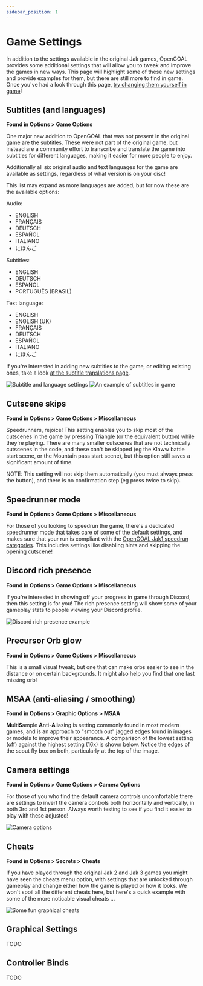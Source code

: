 ```yaml
---
sidebar_position: 1
---
```


# Game Settings

In addition to the settings available in the original Jak games, OpenGOAL provides some additional settings that will allow you to tweak and improve the games in new ways. This page will highlight some of these new settings and provide examples for them, but there are still more to find in game. Once you've had a look through this page, [try changing them yourself in game](/docs/usage/installation)!

## Subtitles (and languages)

**Found in Options > Game Options**

One major new addition to OpenGOAL that was not present in the original game are the subtitles. These were not part of the original game, but instead are a community effort to transcribe and translate the game into subtitles for different languages, making it easier for more people to enjoy.

Additionally all six original audio and text languages for the game are available as settings, regardless of what version is on your disc!

This list may expand as more languages are added, but for now these are the available options:

Audio:

- ENGLISH
- FRANÇAIS
- DEUTSCH
- ESPAÑOL
- ITALIANO
- にほんご

Subtitles:

- ENGLISH
- DEUTSCH
- ESPAÑOL
- PORTUGUÊS (BRASIL)

Text language:

- ENGLISH
- ENGLISH (UK)
- FRANÇAIS
- DEUTSCH
- ESPAÑOL
- ITALIANO
- にほんご

If you're interested in adding new subtitles to the game, or editing existing ones, take a look [at the subtitle translations page](/docs/contributing/subtitle-translations).

![Subtitle and language settings](./img/settings_subtitles.png)
![An example of subtitles in game](./img/subtitles_example.png)

## Cutscene skips

**Found in Options > Game Options > Miscellaneous**

Speedrunners, rejoice! This setting enables you to skip most of the cutscenes in the game by pressing Triangle (or the equivalent button) while they're playing. There are many smaller cutscenes that are not technically cutscenes in the code, and these can't be skipped (eg the Klaww battle start scene, or the Mountain pass start scene), but this option still saves a significant amount of time.

NOTE: This setting will not skip them automatically (you must always press the button), and there is no confirmation step (eg press twice to skip).

## Speedrunner mode

**Found in Options > Game Options > Miscellaneous**

For those of you looking to speedrun the game, there's a dedicated speedrunner mode that takes care of some of the default settings, and makes sure that your run is compliant with the [OpenGOAL Jak1 speedrun categories](https://www.speedrun.com/jak1og). This includes settings like disabling hints and skipping the opening cutscene!

## Discord rich presence

**Found in Options > Game Options > Miscellaneous**

If you're interested in showing off your progress in game through Discord, then this setting is for you! The rich presence setting will show some of your gameplay stats to people viewing your Discord profile.

![Discord rich presence example](./img/discord_rich_presence_example.png)

## Precursor Orb glow

**Found in Options > Game Options > Miscellaneous**

This is a small visual tweak, but one that can make orbs easier to see in the distance or on certain backgrounds. It might also help you find that one last missing orb!

<div className="row markdownMarginBottom">
    <div className="col">
        <div className="simple-flex-box">
            <CaptionedImage caption="Orb glow off, the original" src={require("./img/orb_glow_off.png").default} />
            <CaptionedImage caption="Orb glow on, new option" src={require("./img/orb_glow_on.png").default} />
        </div>
    </div>
</div>

## MSAA (anti-aliasing / smoothing)

**Found in Options > Graphic Options > MSAA**

**M**ulti**S**ample **A**nti-**A**liasing is setting commonly found in most modern games, and is an approach to "smooth out" jagged edges found in images or models to improve their appearance. A comparison of the lowest setting (off) against the highest setting (16x) is shown below. Notice the edges of the scout fly box on both, particularly at the top of the image.

<div className="row markdownMarginBottom">
    <div className="col">
        <div className="simple-flex-box">
            <CaptionedImage caption="MASS off, the lowest setting" src={require("./img/msaa_off.png").default} />
            <CaptionedImage caption="MASS 16x, the highest setting" src={require("./img/msaa_16x.png").default} />
        </div>
    </div>
</div>

## Camera settings

**Found in Options > Game Options > Camera Options**

For those of you who find the default camera controls uncomfortable there are settings to invert the camera controls both horizontally and vertically, in both 3rd and 1st person. Always worth testing to see if you find it easier to play with these adjusted!

![Camera options](./img/settings_camera.png)

## Cheats

**Found in Options > Secrets > Cheats**

If you have played through the original Jak 2 and Jak 3 games you might have seen the cheats menu option, with settings that are unlocked through gameplay and change either how the game is played or how it looks. We won't spoil all the different cheats here, but here's a quick example with some of the more noticable visual cheats ...

![Some fun graphical cheats](./img/cheats_example.png)

## Graphical Settings

TODO

## Controller Binds

TODO
